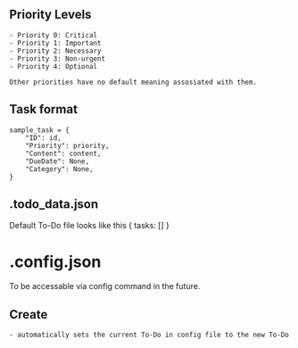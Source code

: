 ## Priority Levels
    - Priority 0: Critical
    - Priority 1: Important
    - Priority 2: Necessary
    - Priority 3: Non-urgent
    - Priority 4: Optional

    Other priorities have no default meaning assosiated with them.

## Task format
    sample_task = {
        "ID": id,
        "Priority": priority,
        "Content": content,
        "DueDate": None,
        "Category": None,
    }

## .todo_data.json
Default To-Do file looks like this
    {
        tasks: []
    }

# .config.json
To be accessable via config command in the future.

## Create
    - automatically sets the current To-Do in config file to the new To-Do